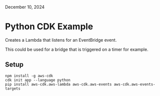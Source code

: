 December 10, 2024

Python CDK Example
==============================

Creates a Lambda that listens for an EventBridge event.

This could be used for a bridge that is triggered on a timer
for example.


Setup
------------------

    npm install -g aws-cdk
    cdk init app --language python
    pip install aws-cdk.aws-lambda aws-cdk.aws-events aws-cdk.aws-events-targets

